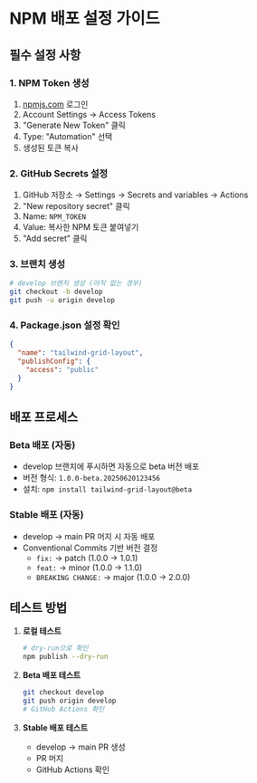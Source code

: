 # NPM 배포 설정 가이드

## 필수 설정 사항

### 1. NPM Token 생성
1. [npmjs.com](https://www.npmjs.com) 로그인
2. Account Settings → Access Tokens
3. "Generate New Token" 클릭
4. Type: "Automation" 선택
5. 생성된 토큰 복사

### 2. GitHub Secrets 설정
1. GitHub 저장소 → Settings → Secrets and variables → Actions
2. "New repository secret" 클릭
3. Name: `NPM_TOKEN`
4. Value: 복사한 NPM 토큰 붙여넣기
5. "Add secret" 클릭

### 3. 브랜치 생성
```bash
# develop 브랜치 생성 (아직 없는 경우)
git checkout -b develop
git push -u origin develop
```

### 4. Package.json 설정 확인
```json
{
  "name": "tailwind-grid-layout",
  "publishConfig": {
    "access": "public"
  }
}
```

## 배포 프로세스

### Beta 배포 (자동)
- develop 브랜치에 푸시하면 자동으로 beta 버전 배포
- 버전 형식: `1.0.0-beta.20250620123456`
- 설치: `npm install tailwind-grid-layout@beta`

### Stable 배포 (자동)
- develop → main PR 머지 시 자동 배포
- Conventional Commits 기반 버전 결정
  - `fix:` → patch (1.0.0 → 1.0.1)
  - `feat:` → minor (1.0.0 → 1.1.0)
  - `BREAKING CHANGE:` → major (1.0.0 → 2.0.0)

## 테스트 방법

1. **로컬 테스트**
   ```bash
   # dry-run으로 확인
   npm publish --dry-run
   ```

2. **Beta 배포 테스트**
   ```bash
   git checkout develop
   git push origin develop
   # GitHub Actions 확인
   ```

3. **Stable 배포 테스트**
   - develop → main PR 생성
   - PR 머지
   - GitHub Actions 확인